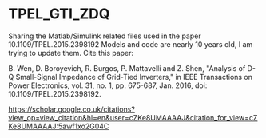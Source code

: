 # TPEL_GTI_ZDQ
Sharing the Matlab/Simulink related files used in the paper 10.1109/TPEL.2015.2398192
Models and code are nearly 10 years old, I am trying to update them.
Cite this paper:

B. Wen, D. Boroyevich, R. Burgos, P. Mattavelli and Z. Shen, "Analysis of D-Q Small-Signal Impedance of Grid-Tied Inverters," in IEEE Transactions on Power Electronics, vol. 31, no. 1, pp. 675-687, Jan. 2016, doi: 10.1109/TPEL.2015.2398192.


https://scholar.google.co.uk/citations?view_op=view_citation&hl=en&user=cZKe8UMAAAAJ&citation_for_view=cZKe8UMAAAAJ:5awf1xo2G04C
